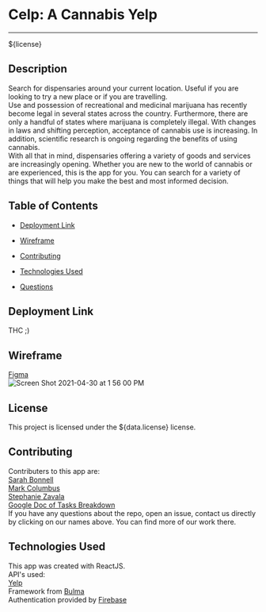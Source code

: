 # Celp: A Cannabis Yelp
___



${license}

## Description

Search for dispensaries around your current location. Useful if you are looking to try a new place or if you are travelling. 
<br>
Use and possession of recreational and medicinal marijuana has recently become legal in several states across the country. Furthermore, there are only a handful of states where marijuana is completely illegal. With changes in laws and shifting perception, acceptance of cannabis use is increasing. In addition, scientific research is ongoing regarding the benefits of using cannabis. 
<br>
With all that in mind, dispensaries offering a variety of goods and services are increasingly opening. Whether you are new to the world of cannabis or are experienced, this is the app for you. You can search for a variety of things that will help you make the best and most informed decision.

## Table of Contents 

* [Deployment Link](#deployment-link)

* [Wireframe](#wireframe)

* [Contributing](#contributing)

* [Technologies Used](#technologies-used)

* [Questions](#questions)

## Deployment Link

THC ;)

## Wireframe

[Figma](https://www.figma.com/file/7RZH5TiqERMhoe66QA451y/Wireframing-in-Figma?node-id=111%3A730)<br>
![Screen Shot 2021-04-30 at 1 56 00 PM](https://user-images.githubusercontent.com/78819536/116753802-85488400-a9bc-11eb-9757-5f7de4b4fe9e.png)

## License

This project is licensed under the ${data.license} license.
  
## Contributing

Contributers to this app are:
<br>
[Sarah Bonnell](https://github.com/sarahbinaz1020)
<br>
[Mark Columbus](https://github.com/mcolumbusua21)
<br>
[Stephanie Zavala](https://github.com/spicystephy)
<br>
[Google Doc of Tasks Breakdown](https://docs.google.com/document/d/1tAD1KwtoCyzoq_X_AmLXf6YyYxuaQH5l9QK4ag-2QTs/edit?ts=608b1ea8) 
<br>
If you have any questions about the repo, open an issue, contact us directly by clicking on our names above. You can find more of our work there.

## Technologies Used

This app was created with ReactJS.
<br>
API's used:<br>
[Yelp](https://www.yelp.com/developers/documentation/v3)
<br>
Framework from [Bulma](https://bulma.io/documentation/)
<br>
Authentication provided by [Firebase](https://firebase.google.com/)
